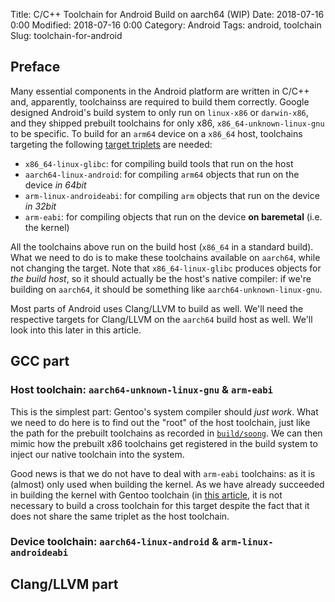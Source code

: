 Title: C/C++ Toolchain for Android Build on aarch64 (WIP)
Date: 2018-07-16 0:00
Modified: 2018-07-16 0:00
Category: Android
Tags: android, toolchain
Slug: toolchain-for-android

## Preface

Many essential components in the Android platform are written in C/C++ and, apparently, toolchainss are required to build them correctly.  Google designed Android's build system to only run on `linux-x86` or `darwin-x86`, and they shipped prebuilt toolchains for only x86, `x86_64-unknown-linux-gnu` to be specific.  To build for an `arm64` device on a `x86_64` host, toolchains targeting the following [target triplets](https://wiki.osdev.org/Target_Triplet) are needed:

  * `x86_64-linux-glibc`: for compiling build tools that run on the host
  * `aarch64-linux-android`: for compiling `arm64` objects that run on the device *in 64bit*
  * `arm-linux-androideabi`: for compiling `arm` objects that run on the device *in 32bit*
  * `arm-eabi`: for compiling objects that run on the device **on baremetal** (i.e. the kernel)

All the toolchains above run on the build host (`x86_64` in a standard build).  What we need to do is to make these toolchains available on `aarch64`, while not changing the target.  Note that `x86_64-linux-glibc` produces objects for *the build host*, so it should actually be the host's native compiler: if we're building on `aarch64`, it should be something like `aarch64-unknown-linux-gnu`.

Most parts of Android uses Clang/LLVM to build as well.  We'll need the respective targets for Clang/LLVM on the `aarch64` build host as well.  We'll look into this later in this article.

## GCC part

### Host toolchain: `aarch64-unknown-linux-gnu` & `arm-eabi`

This is the simplest part: Gentoo's system compiler should *just work*.  What we need to do here is to find out the "root" of the host toolchain, just like the path for the prebuilt toolchains as recorded in [`build/soong`](https://github.com/LineageOS/android_build_soong).  We can then mimic how the prebuilt x86 toolchains get registered in the build system to inject our native toolchain into the system.

Good news is that we do not have to deal with `arm-eabi` toolchains: as it is (almost) only used when building the kernel.  As we have already succeeded in building the kernel with Gentoo toolchain (in [this article]({filename}building-lxc-ready-kernel.md), it is not necessary to build a cross toolchain for this target despite the fact that it does not share the same triplet as the host toolchain.

### Device toolchain: `aarch64-linux-android` & `arm-linux-androideabi`

## Clang/LLVM part
